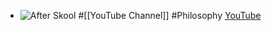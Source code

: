 - ![After Skool](https://yt3.googleusercontent.com/Y7-cBV5Z0w17oPiUVvl8JhgJfqhvZmFpoU2xKpReIUMIXLGnp2SUMzIcv7DvnBOOoLJiVBaOUw=w2560-fcrop64=1,00005a57ffffa5a8-k-c0xffffffff-no-nd-rj)
  #[[YouTube Channel]] #Philosophy 
  [YouTube](https://www.youtube.com/@AfterSkool)